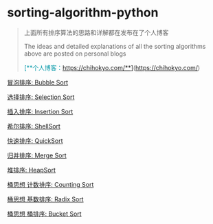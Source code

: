 # sorting-algorithm-python

> 上面所有排序算法的思路和详解都在发布在了个人博客 
>
> The ideas and detailed explanations of all the sorting algorithms above are posted on personal blogs
>
><span style="color:#0097a7">[**个人博客：https://chihokyo.com/**]</span>(https://chihokyo.com/)




[冒泡排序: Bubble Sort](https://chihokyo.com/post/11/)

[选择排序: Selection Sort](https://chihokyo.com/post/12/)

[插入排序: Insertion Sort](https://chihokyo.com/post/13/)

[希尔排序: ShellSort](https://chihokyo.com/post/14/)



[快速排序: QuickSort](https://chihokyo.com/post/16/)

[归并排序: Merge Sort](https://chihokyo.com/post/19/)

[堆排序: HeapSort](https://chihokyo.com/post/18/)



[桶思想 计数排序: Counting Sort](https://chihokyo.com/post/20/)

[桶思想 基数排序: Radix Sort](https://chihokyo.com/post/20/)

[桶思想 桶排序: Bucket Sort](https://chihokyo.com/post/20/)



